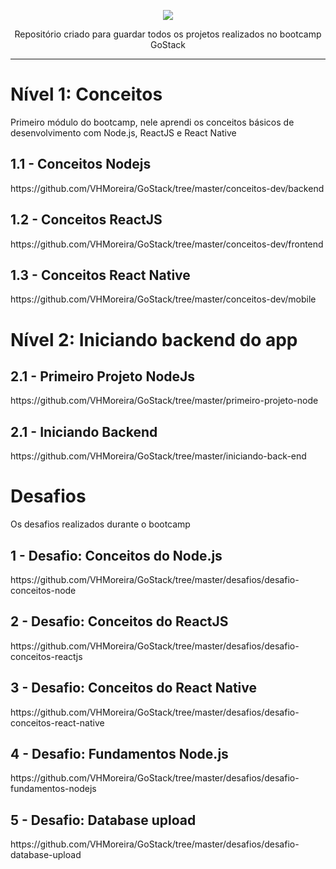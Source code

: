 <p align="center">
  <img src="https://camo.githubusercontent.com/8c13dc2618dbd7f76d1d574350b98fdee1335ce5/68747470733a2f2f726f636b6574736561742d63646e2e73332d73612d656173742d312e616d617a6f6e6177732e636f6d2f626f6f7463616d702d6865616465722e706e67">
</p>
<p align="center">
  Repositório criado para guardar todos os projetos realizados no bootcamp GoStack
</p>
<hr/>
<h1>Nível 1: Conceitos</h1>
Primeiro módulo do bootcamp, nele aprendi os conceitos básicos de desenvolvimento com Node.js, ReactJS e React Native
<h2>1.1 - Conceitos Nodejs</h2>
https://github.com/VHMoreira/GoStack/tree/master/conceitos-dev/backend
<h2>1.2 - Conceitos ReactJS</h2>
https://github.com/VHMoreira/GoStack/tree/master/conceitos-dev/frontend
<h2>1.3 - Conceitos React Native</h2>
https://github.com/VHMoreira/GoStack/tree/master/conceitos-dev/mobile
<h1>Nível 2: Iniciando backend do app</h1>
<h2>2.1 - Primeiro Projeto NodeJs</h2>
https://github.com/VHMoreira/GoStack/tree/master/primeiro-projeto-node
<h2>2.1 - Iniciando Backend</h2>
https://github.com/VHMoreira/GoStack/tree/master/iniciando-back-end
<h1>Desafios</h1>
Os desafios realizados durante o bootcamp
<h2>1 - Desafio: Conceitos do Node.js</h2>
https://github.com/VHMoreira/GoStack/tree/master/desafios/desafio-conceitos-node
<h2>2 - Desafio: Conceitos do ReactJS</h2>
https://github.com/VHMoreira/GoStack/tree/master/desafios/desafio-conceitos-reactjs
<h2>3 - Desafio: Conceitos do React Native</h2>
https://github.com/VHMoreira/GoStack/tree/master/desafios/desafio-conceitos-react-native
<h2>4 - Desafio: Fundamentos Node.js</h2>
https://github.com/VHMoreira/GoStack/tree/master/desafios/desafio-fundamentos-nodejs
<h2>5 - Desafio: Database upload</h2>
https://github.com/VHMoreira/GoStack/tree/master/desafios/desafio-database-upload
